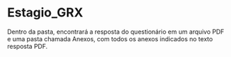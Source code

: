 # Estagio_GRX

Dentro da pasta, encontrará a resposta do questionário em um arquivo PDF e uma pasta chamada Anexos, com todos os anexos indicados no texto resposta PDF.

